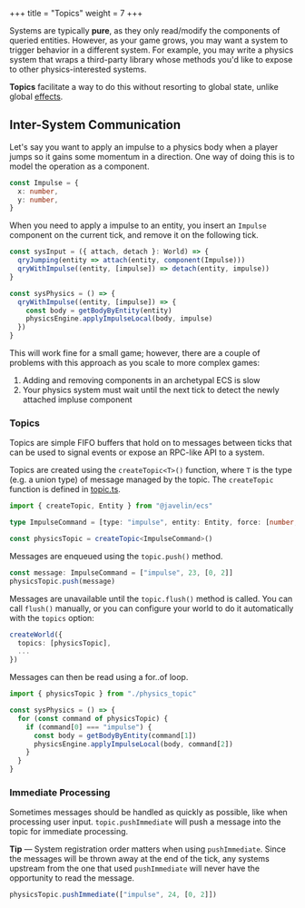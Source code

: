 +++
title = "Topics"
weight = 7
+++

Systems are typically **pure**, as they only read/modify the components of queried entities. However, as your game grows, you may want a system to trigger behavior in a different system. For example, you may write a physics system that wraps a third-party library whose methods you'd like to expose to other physics-interested systems.

**Topics** facilitate a way to do this without resorting to global state, unlike global [effects](/ecs/effects).

## Inter-System Communication

Let's say you want to apply an impulse to a physics body when a player jumps so it gains some momentum in a direction. One way of doing this is to model the operation as a component.

```ts
const Impulse = {
  x: number,
  y: number,
}
```

When you need to apply a impulse to an entity, you insert an `Impulse` component on the current tick, and remove it on the following tick.

```ts
const sysInput = ({ attach, detach }: World) => {
  qryJumping(entity => attach(entity, component(Impulse)))
  qryWithImpulse((entity, [impulse]) => detach(entity, impulse))
}

const sysPhysics = () => {
  qryWithImpulse((entity, [impulse]) => {
    const body = getBodyByEntity(entity)
    physicsEngine.applyImpulseLocal(body, impulse)
  })
}
```

This will work fine for a small game; however, there are a couple of problems with this approach as you scale to more complex games:

1. Adding and removing components in an archetypal ECS is slow
2. Your physics system must wait until the next tick to detect the newly attached impluse component

### Topics

Topics are simple FIFO buffers that hold on to messages between ticks that can be used to signal events or expose an RPC-like API to a system.

Topics are created using the `createTopic<T>()` function, where `T` is the type (e.g. a union type) of message managed by the topic. The `createTopic` function is defined in [topic.ts](https://github.com/3mcd/javelin/blob/master/packages/ecs/src/topic.ts).

```ts
import { createTopic, Entity } from "@javelin/ecs"

type ImpulseCommand = [type: "impulse", entity: Entity, force: [number, number]]

const physicsTopic = createTopic<ImpulseCommand>()
```

Messages are enqueued using the `topic.push()` method.

```ts
const message: ImpulseCommand = ["impulse", 23, [0, 2]]
physicsTopic.push(message)
```

Messages are unavailable until the `topic.flush()` method is called. You can call `flush()` manually, or you can configure your world to do it automatically with the `topics` option:

```ts
createWorld({
  topics: [physicsTopic],
  ...
})
```

Messages can then be read using a for..of loop.

```ts
import { physicsTopic } from "./physics_topic"

const sysPhysics = () => {
  for (const command of physicsTopic) {
    if (command[0] === "impulse") {
      const body = getBodyByEntity(command[1])
      physicsEngine.applyImpulseLocal(body, command[2])
    }
  }
}
```

### Immediate Processing

Sometimes messages should be handled as quickly as possible, like when processing user input. `topic.pushImmediate` will push a message into the topic for immediate processing.

<aside>
  <p>
    <strong>Tip</strong> — System registration order matters when using <code>pushImmediate</code>. Since the messages will be thrown away at the end of the tick, any systems upstream from the one that used <code>pushImmediate</code> will never have the opportunity to read the message.
  </p>
</aside>

```ts
physicsTopic.pushImmediate(["impulse", 24, [0, 2]])
```
